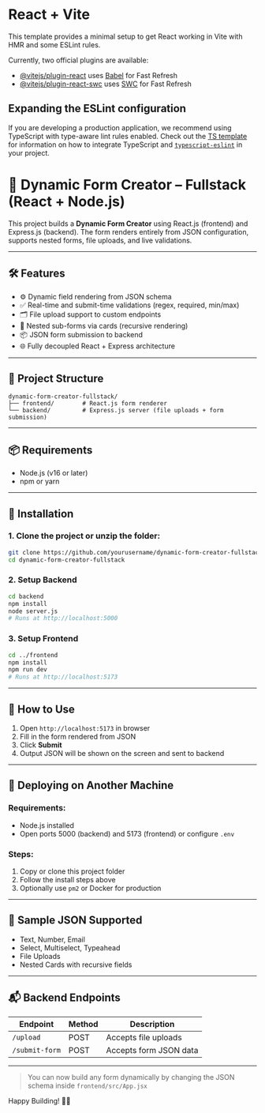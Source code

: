 # React + Vite

This template provides a minimal setup to get React working in Vite with HMR and some ESLint rules.

Currently, two official plugins are available:

- [@vitejs/plugin-react](https://github.com/vitejs/vite-plugin-react/blob/main/packages/plugin-react) uses [Babel](https://babeljs.io/) for Fast Refresh
- [@vitejs/plugin-react-swc](https://github.com/vitejs/vite-plugin-react/blob/main/packages/plugin-react-swc) uses [SWC](https://swc.rs/) for Fast Refresh

## Expanding the ESLint configuration

If you are developing a production application, we recommend using TypeScript with type-aware lint rules enabled. Check out the [TS template](https://github.com/vitejs/vite/tree/main/packages/create-vite/template-react-ts) for information on how to integrate TypeScript and [`typescript-eslint`](https://typescript-eslint.io) in your project.



# 🧾 Dynamic Form Creator – Fullstack (React + Node.js)

This project builds a **Dynamic Form Creator** using React.js (frontend) and Express.js (backend). The form renders entirely from JSON configuration, supports nested forms, file uploads, and live validations.

---

## 🛠️ Features

- ⚙️ Dynamic field rendering from JSON schema
- ✅ Real-time and submit-time validations (regex, required, min/max)
- 🗂 File upload support to custom endpoints
- 🧩 Nested sub-forms via cards (recursive rendering)
- 📦 JSON form submission to backend
- 🌐 Fully decoupled React + Express architecture

---

## 📁 Project Structure

```
dynamic-form-creator-fullstack/
├── frontend/        # React.js form renderer
└── backend/         # Express.js server (file uploads + form submission)
```

---

## 📦 Requirements

- Node.js (v16 or later)
- npm or yarn

---

## 🔧 Installation

### 1. Clone the project or unzip the folder:
```bash
git clone https://github.com/yourusername/dynamic-form-creator-fullstack.git
cd dynamic-form-creator-fullstack
```

### 2. Setup Backend
```bash
cd backend
npm install
node server.js
# Runs at http://localhost:5000
```

### 3. Setup Frontend
```bash
cd ../frontend
npm install
npm run dev
# Runs at http://localhost:5173
```

---

## 🧪 How to Use

1. Open `http://localhost:5173` in browser
2. Fill in the form rendered from JSON
3. Click **Submit**
4. Output JSON will be shown on the screen and sent to backend

---

## 🚀 Deploying on Another Machine

### Requirements:
- Node.js installed
- Open ports 5000 (backend) and 5173 (frontend) or configure `.env`

### Steps:
1. Copy or clone this project folder
2. Follow the install steps above
3. Optionally use `pm2` or Docker for production

---

## 📁 Sample JSON Supported

- Text, Number, Email
- Select, Multiselect, Typeahead
- File Uploads
- Nested Cards with recursive fields

---

## 📬 Backend Endpoints

| Endpoint         | Method | Description              |
|------------------|--------|--------------------------|
| `/upload`        | POST   | Accepts file uploads     |
| `/submit-form`   | POST   | Accepts form JSON data   |

---

> You can now build any form dynamically by changing the JSON schema inside `frontend/src/App.jsx`

Happy Building! 🔧✨
